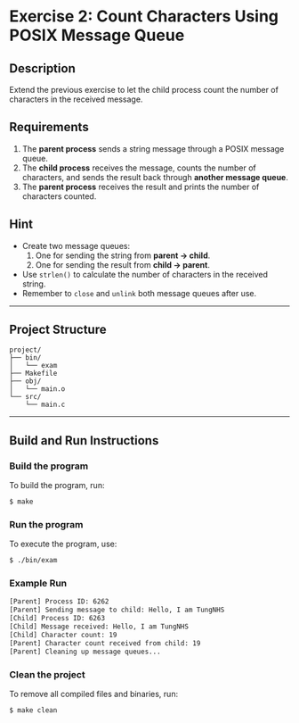 # Exercise 2: Count Characters Using POSIX Message Queue

## Description
Extend the previous exercise to let the child process count the number of characters in the received message.

## Requirements
1. The **parent process** sends a string message through a POSIX message queue.
2. The **child process** receives the message, counts the number of characters, and sends the result back through **another message queue**.
3. The **parent process** receives the result and prints the number of characters counted.

## Hint
- Create two message queues:
    1. One for sending the string from **parent → child**.
    2. One for sending the result from **child → parent**.
- Use `strlen()` to calculate the number of characters in the received string.
- Remember to `close` and `unlink` both message queues after use.

---

## Project Structure
```
project/
├── bin/         
│   └── exam
├── Makefile   
├── obj/         
│   └── main.o
└── src/         
    └── main.c
```

---

## Build and Run Instructions

### Build the program
To build the program, run:
```bash
$ make
```

### Run the program
To execute the program, use:
```bash
$ ./bin/exam
```

### Example Run
```bash
[Parent] Process ID: 6262
[Parent] Sending message to child: Hello, I am TungNHS
[Child] Process ID: 6263
[Child] Message received: Hello, I am TungNHS
[Child] Character count: 19
[Parent] Character count received from child: 19
[Parent] Cleaning up message queues...
```

### Clean the project
To remove all compiled files and binaries, run:
```bash
$ make clean
```
